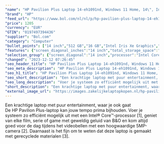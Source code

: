 ```yaml
---
"name": "HP Pavilion Plus Laptop 14-eh1091nd, Windows 11 Home, 14\", Intel® Core™ i7, 16GB RAM, 512GB SSD, 2.8K, Spaceblauw"
"brand": "HP"
"feed_url": "https://www.bol.com/nl/nl/p/hp-pavilion-plus-laptop-14-eh1091nd-windows-11-home-14-intel-core-i7-16gb-ram-512gb-ssd-2-8k-spaceblauw/9300000151009809"
"price": 1205
"currency": "EUR"
"GTIN": "0197497394436"
"supplier": "Bol.com"
"category": "Computer"
"bullet_points": ["14 inch","512 GB","16 GB","Intel Iris Xe Graphics","Windows"]
"features": {"screen_diagonal_inches":"14 inch","total_storage_space":"512 GB","memory_size":"16 GB","graphics_card":"Intel Iris Xe Graphics","operating_system":"Windows"}
"selection_group": {"screen_diagonal":"14 inch","processor":"Intel Core i7","changed_price_past_3_days":false,"product_family":"Pavilion"}
"changed": "2023-12-12 07:26:45"
"seo_header_title": "HP Pavilion Plus Laptop 14-eh1091nd, Windows 11 Home, 14\", Intel® Core™ i7, 16GB RAM, 512GB SSD, 2.8K, Spaceblauw"
"seo_meta_description": "HP Pavilion Plus Laptop 14-eh1091nd, Windows 11 Home, 14\", Intel® Core™ i7, 16GB RAM, 512GB SSD, 2.8K, Spaceblauw"
"seo_h1_title": "HP Pavilion Plus Laptop 14-eh1091nd, Windows 11 Home, 14\", Intel® Core™ i7, 16GB RAM, 512GB SSD, 2.8K, Spaceblauw"
"seo_short_description": "Een krachtige laptop met puur entertainment, waar je ook gaat <br />De HP Pavilion Plus-laptop kan jouw tempo prima bijhouden."
"seo_long_description": "Voer je systeem zo efficiënt mogelijk uit met een Intel® Core™-processor [1], geniet van elke film, serie of game met geweldig geluid van B&O en kom altijd goed voor de dag tijdens het videobellen met een hoogwaardige 5MP-camera [2]. Daarnaast is het fijn om te weten dat deze laptop is gemaakt met gerecyclede materialen [3]."
"short_description": "Een krachtige laptop met puur entertainment, waar je ook gaat De HP Pavilion Plus-laptop kan jouw tempo prima bijhouden. Voer je systeem zo efficiënt mogelijk uit met een Intel® Core™-processor [1], geniet van elke film, serie of game met geweldig geluid van B&O en kom altijd goed voor de dag tijdens het videobellen met een hoogwaardige 5MP-camera [2]. Daarnaast is het fijn om te weten dat deze laptop is gemaakt met gerecyclede materialen [3]."
"external_image_url": "https://images.zakelijkelaptopkopen.nl/hp-pavilion-plus-laptop-14-eh1091nd-windows-11-home-14-intel-core-i7-16gb-ram-512gb-ssd-2-8k-spaceblauw.webp"
---
```


Een krachtige laptop met puur entertainment, waar je ook gaat <br />De HP Pavilion Plus-laptop kan jouw tempo prima bijhouden. Voer je systeem zo efficiënt mogelijk uit met een Intel® Core™-processor [1], geniet van elke film, serie of game met geweldig geluid van B&O en kom altijd goed voor de dag tijdens het videobellen met een hoogwaardige 5MP-camera [2]. Daarnaast is het fijn om te weten dat deze laptop is gemaakt met gerecyclede materialen [3].